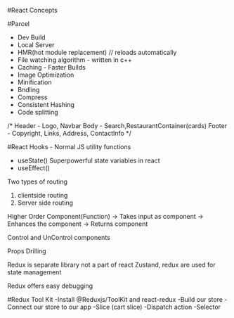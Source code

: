 #React Concepts

#Parcel
- Dev Build
- Local Server
- HMR(hot module replacement) // reloads automatically
- File watching algorithm - written in c++
- Caching - Faster Builds
- Image Optimization
- Minification
- Bndling
- Compress
- Consistent Hashing
- Code splitting

/*
Header - Logo, Navbar
Body - Search,RestaurantContainer(cards)
Footer - Copyright, Links, Address, ContactInfo
*/

#React Hooks - Normal JS utility functions
- useState()    Superpowerful state variables in react
- useEffect()

Two types of routing
1. clientside routing
2. Server side routing 

Higher Order Component(Function)
    -> Takes input as component
    -> Enhances the component
    -> Returns component

Control and UnControl components

Props Drilling

Redux is separate library not a part of react
Zustand, redux are used for state management

Redux offers easy debugging

#Redux Tool Kit
    -Install @Reduxjs/ToolKit and react-redux
    -Build our store
    -Connect our store to our app
    -Slice (cart slice)
    -Dispatch action
    -Selector